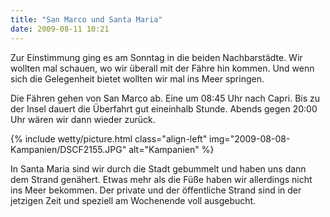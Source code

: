 ```yaml
---
title: "San Marco und Santa Maria"
date: 2009-08-11 10:21
---
```

Zur Einstimmung ging es am Sonntag in die beiden Nachbarstädte. Wir wollten mal schauen, wo wir überall mit der Fähre hin kommen. Und wenn sich die Gelegenheit bietet wollten wir mal ins Meer springen.

<!--more-->

Die Fähren gehen von San Marco ab. Eine um 08:45 Uhr nach Capri. Bis zu der Insel dauert die Überfahrt gut eineinhalb Stunde. Abends gegen 20:00 Uhr wären wir dann wieder zurück.

{% include wetty/picture.html class="align-left" img="2009-08-08-Kampanien/DSCF2155.JPG" alt="Kampanien" %}

In Santa Maria sind wir durch die Stadt gebummelt und haben uns dann dem Strand genähert. Etwas mehr als die Füße haben wir allerdings nicht ins Meer bekommen. Der private und der öffentliche Strand sind in der jetzigen Zeit und speziell am Wochenende voll ausgebucht.
